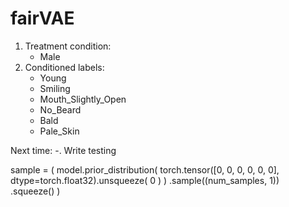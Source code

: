 # fairVAE

1. Treatment condition:
    - Male
2. Conditioned labels:
    - Young
    - Smiling
    - Mouth_Slightly_Open
    - No_Beard
    - Bald
    - Pale_Skin

Next time:
    -. Write testing 
    
    

sample = (
    model.prior_distribution(
        torch.tensor([0, 0, 0, 0, 0, 0], dtype=torch.float32).unsqueeze(
            0
        )
    )
    .sample((num_samples, 1))
    .squeeze()
)

